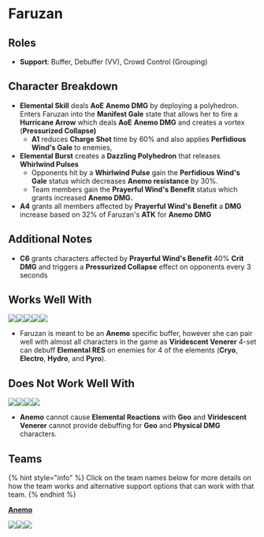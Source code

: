 # Faruzan

## Roles

* **Support**: Buffer, Debuffer (VV), Crowd Control (Grouping)

## Character Breakdown

* **Elemental Skill** deals **AoE** **Anemo DMG** by deploying a polyhedron. Enters Faruzan into the **Manifest Gale** state that allows her to fire a **Hurricane Arrow** which deals **AoE** **Anemo DMG** and creates a vortex (**Pressurized Collapse)**
  * **A1** reduces **Charge Shot** time by 60% and also applies **Perfidious Wind's Gale** to enemies,
* **Elemental Burst** creates a **Dazzling Polyhedron** that releases **Whirlwind Pulses**
  * Opponents hit by a **Whirlwind Pulse** gain the **Perfidious Wind's Gale** status which decreases **Anemo resistance** by 30%.
  * Team members gain the **Prayerful Wind's Benefit** status which grants increased **Anemo DMG.**
* **A4** grants all members affected by **Prayerful Wind's Benefit** a **DMG** increase based on 32% of Faruzan's **ATK** for **Anemo** **DMG**

## **Additional Notes**

* **C6** grants characters affected by **Prayerful Wind's Benefit** 40% **Crit DMG** and triggers a **Pressurized Collapse** effect on opponents every 3 seconds&#x20;

## Works Well With

![](../../.gitbook/assets/ui\_icon\_anemo.webp)![](../../.gitbook/assets/ui\_icon\_pyro.webp)![](../../.gitbook/assets/ui\_icon\_hydro.webp)![](../../.gitbook/assets/ui\_icon\_cryo.webp)![](../../.gitbook/assets/ui\_icon\_electro.webp)

* Faruzan is meant to be an **Anemo** specific buffer, however she can pair well with almost all characters in the game as **Viridescent Venerer** 4-set can debuff **Elemental RES** on enemies for 4 of the elements (**Cryo**, **Electro**, **Hydro**, and **Pyro**).

## Does Not Work Well With

![](../../.gitbook/assets/ui\_icon\_geo.webp)![](../../.gitbook/assets/ui\_avataricon\_eula.png)![](../../.gitbook/assets/ui\_avataricon\_razor.png)![](../../.gitbook/assets/ui\_avataricon\_xinyan.png)

* **Anemo** cannot cause **Elemental Reactions** with **Geo** and **Viridescent Venerer** cannot provide debuffing for **Geo** and **Physical DMG** characters.

## Teams

{% hint style="info" %}
Click on the team names below for more details on how the team works and alternative support options that can work with that team.
{% endhint %}

****[**Anemo**](../../teams/anemo.md)****

****![](../../.gitbook/assets/ui\_avataricon\_xiao.png)****![](../../.gitbook/assets/ui\_avataricon\_jean.png)****![](../../.gitbook/assets/ui\_avataricon\_bennett.png)****

